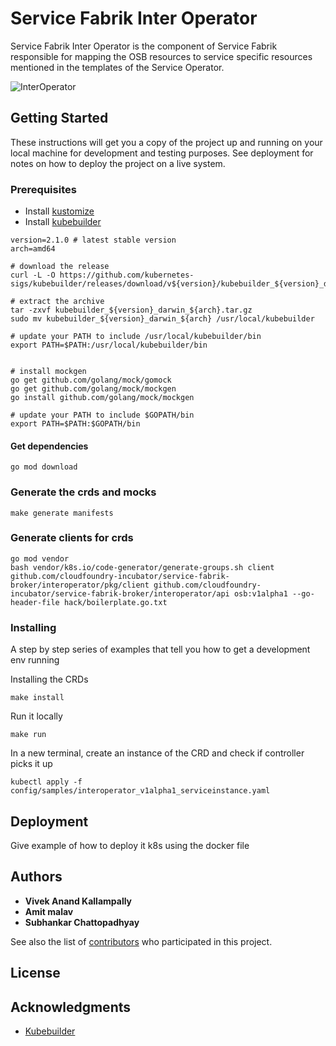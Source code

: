# Service Fabrik Inter Operator

Service Fabrik Inter Operator is the component of Service Fabrik responsible for mapping the OSB resources to service specific resources mentioned in the templates of the Service Operator.

![InterOperator](https://github.wdf.sap.corp/I068838/service-fabrik-interoperator/blob/add-readme/images/InterOperator.png)

## Getting Started

These instructions will get you a copy of the project up and running on your local machine for development and testing purposes. See deployment for notes on how to deploy the project on a live system.

### Prerequisites

* Install [kustomize](https://github.com/kubernetes-sigs/kustomize)
* Install [kubebuilder](https://github.com/kubernetes-sigs/kubebuilder)

```
version=2.1.0 # latest stable version
arch=amd64

# download the release
curl -L -O https://github.com/kubernetes-sigs/kubebuilder/releases/download/v${version}/kubebuilder_${version}_darwin_${arch}.tar.gz

# extract the archive
tar -zxvf kubebuilder_${version}_darwin_${arch}.tar.gz
sudo mv kubebuilder_${version}_darwin_${arch} /usr/local/kubebuilder

# update your PATH to include /usr/local/kubebuilder/bin
export PATH=$PATH:/usr/local/kubebuilder/bin


# install mockgen
go get github.com/golang/mock/gomock
go get github.com/golang/mock/mockgen
go install github.com/golang/mock/mockgen

# update your PATH to include $GOPATH/bin
export PATH=$PATH:$GOPATH/bin
```

#### Get dependencies
```
go mod download
```

### Generate the crds and mocks

```
make generate manifests
```

### Generate clients for crds

```
go mod vendor
bash vendor/k8s.io/code-generator/generate-groups.sh client github.com/cloudfoundry-incubator/service-fabrik-broker/interoperator/pkg/client github.com/cloudfoundry-incubator/service-fabrik-broker/interoperator/api osb:v1alpha1 --go-header-file hack/boilerplate.go.txt
```

### Installing

A step by step series of examples that tell you how to get a development env running

Installing the CRDs

```
make install
```

Run it locally

```
make run
```

In a new terminal, create an instance of the CRD and check if controller picks it up

```
kubectl apply -f config/samples/interoperator_v1alpha1_serviceinstance.yaml
```

## Deployment

Give example of how to deploy it k8s using the docker file

## Authors

* **Vivek Anand Kallampally**
* **Amit malav**
* **Subhankar Chattopadhyay**

See also the list of [contributors](https://github.com/cloudfoundry-incubator/service-fabrik-broker/contributors) who participated in this project.

## License


## Acknowledgments

* [Kubebuilder](https://github.com/kubernetes-sigs/kubebuilder)
